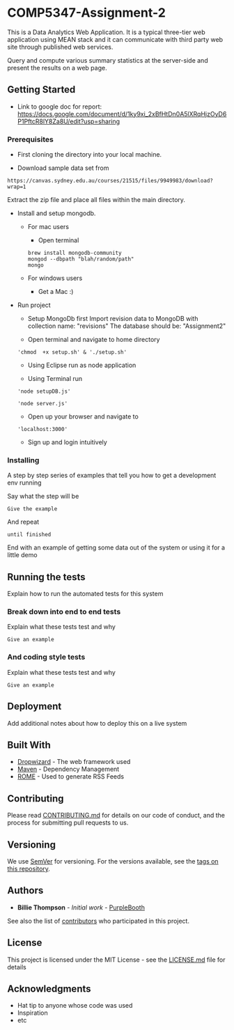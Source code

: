 # COMP5347-Assignment-2

This is a Data Analytics Web Application.  It is a typical three-tier web application using MEAN stack and it can communicate with third party web site through published web services.

Query and compute various summary statistics at the server-side and present the results on a web page.

## Getting Started

- Link to google doc for report: https://docs.google.com/document/d/1ky9xi_2xBfHtDn0A5lXRqHjzOyD6P1PftcR8lY8Za8U/edit?usp=sharing

### Prerequisites

- First cloning the directory into your local machine.

- Download sample data set from 
```
https://canvas.sydney.edu.au/courses/21515/files/9949983/download?wrap=1
```
Extract the zip file and place all files within the main directory.

- Install and  setup mongodb.

  - For mac users

    - Open terminal
    ```
    brew install mongodb-community
    mongod --dbpath "blah/random/path"
    mongo
    ```
  - For windows users

    - Get a Mac :)

- Run project
  - Setup MongoDb first
    Import revision data to MongoDB with collection name: "revisions"
    The database should be: "Assignment2"

  - Open terminal and navigate to home directory   
  ```
  'chmod  +x setup.sh' & './setup.sh'
  ```
  
  - Using Eclipse run as node application

  - Using Terminal run 
  
  ```
  'node setupDB.js'
  ```
  
  ```
  'node server.js'
  ```
  
  - Open up your browser and  navigate to  
  ```
  'localhost:3000'
  ```
  
  - Sign up and login intuitively

### Installing

A step by step series of examples that tell you how to get a development env running

Say what the step will be

```
Give the example
```

And repeat

```
until finished
```

End with an example of getting some data out of the system or using it for a little demo

## Running the tests

Explain how to run the automated tests for this system

### Break down into end to end tests

Explain what these tests test and why

```
Give an example
```

### And coding style tests

Explain what these tests test and why

```
Give an example
```

## Deployment

Add additional notes about how to deploy this on a live system

## Built With

* [Dropwizard](http://www.dropwizard.io/1.0.2/docs/) - The web framework used
* [Maven](https://maven.apache.org/) - Dependency Management
* [ROME](https://rometools.github.io/rome/) - Used to generate RSS Feeds

## Contributing

Please read [CONTRIBUTING.md](https://gist.github.com/PurpleBooth/b24679402957c63ec426) for details on our code of conduct, and the process for submitting pull requests to us.

## Versioning

We use [SemVer](http://semver.org/) for versioning. For the versions available, see the [tags on this repository](https://github.com/your/project/tags). 

## Authors

* **Billie Thompson** - *Initial work* - [PurpleBooth](https://github.com/PurpleBooth)

See also the list of [contributors](https://github.sydney.edu.au/COMP5347-2020/COMP5347-Assignment-2/graphs/contributors) who participated in this project.

## License

This project is licensed under the MIT License - see the [LICENSE.md](LICENSE.md) file for details

## Acknowledgments

* Hat tip to anyone whose code was used
* Inspiration
* etc
